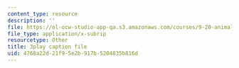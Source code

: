 ```yaml
---
content_type: resource
description: ''
file: https://ol-ocw-studio-app-qa.s3.amazonaws.com/courses/9-20-animal-behavior-fall-2013/4768a22d21f95e2b917b5204835b816d_472241.vtt
file_type: application/x-subrip
resourcetype: Other
title: 3play caption file
uid: 4768a22d-21f9-5e2b-917b-5204835b816d
---
```

